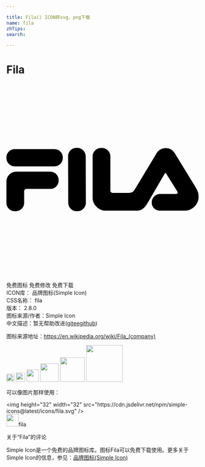 ```yaml
---

title: Fila() ICON转svg、png下载
name: fila
zhTips: 
search: 

---
```


# Fila  <small style="font-size: 60%;font-weight: 100"></small>

<div id="svg" class="svg-wrap">
<svg role="img" viewBox="0 0 24 24" xmlns="http://www.w3.org/2000/svg"><title>Fila icon</title><path d="M8.736 8.048c-.582 0-1.035.471-1.035 1.054l.023 5.795c0 .582.445 1.054 1.029 1.054h.12c.583 0 1.054-.472 1.054-1.054l-.023-5.795c0-.583-.472-1.054-1.055-1.054zm3.071.007c-.574 0-1.04.468-1.04 1.044v5.24c0 .785.773 1.542 1.541 1.542h4.058c.577 0 .965-.42 1.292-.995l2.112-3.622c.018-.04.053-.09.093-.09.044 0 .07.05.092.088l1.381 2.216c.058.094.068.141.032.225-.032.077-.109.093-.23.093h-1.939c-.578 0-1.044.467-1.044 1.044v.065c0 .577.466.976 1.044.976h3.163c.77 0 1.638-.732 1.638-1.69 0-.607-.118-.822-.624-1.645l-2.342-3.814c-.275-.442-.65-.656-1.123-.656-.49 0-.904.229-1.163.656l-2.712 4.496c-.185.308-.398.434-.75.434h-2.018a.275.275 0 0 1-.285-.283l.002-4.28c0-.576-.468-1.044-1.044-1.044zm-10.752.143C.473 8.198 0 8.644 0 9.226V9.3c0 .584.473 1.055 1.055 1.055H5.99c.581 0 1.055-.471 1.055-1.055v-.066A1.04 1.04 0 0 0 5.99 8.198zm.187 2.819c-.724 0-1.241.568-1.241 1.241L0 14.91c0 .577.467 1.042 1.042 1.042h.134a1.04 1.04 0 0 0 1.042-1.042v-1.458c0-.157.126-.284.283-.284H5.48c.575 0 1.043-.465 1.043-1.042v-.066c0-.576-.468-1.043-1.043-1.043z"/></svg>
</div>
<detail full-name='fila'></detail>

<div class="detail-page">
<p>
<span><span class="badge-success badge">免费图标</span> <span class="badge-success badge">免费修改</span>  <span class="badge-success badge">免费下载</span> </span>
<br/>
<span>
ICON库：
<span class="badge-secondary badge">品牌图标(Simple Icon)</span> 
</span>
<br/>
<span>
CSS名称：
<span class="badge-secondary badge">fila</span> 
</span>

<br/>
<span>
版本：
<span class="badge-secondary badge">2.8.0</span> 
</span>
<br/>
<span>图标来源/作者：<span class="badge-light badge">Simple Icon</span></span> 
<br/>
<span class="zh-detail">中文描述：暂无<span class="help-link"><span>帮助改进</span>(<a href="https://gitee.com/liuwave/icon-helper/edit/master/json/brands/fila.json" target="_blank" rel="noopener noreferrer">gitee</a><a href="https://github.com/liuwave/icon-helper/edit/master/json/brands/fila.json" target="_blank" rel="noopener noreferrer">github</a></span>)</span><br/>
</p>
</div><div class="description description alert alert-light"><p>图标来源地址：<a href="https://en.wikipedia.org/wiki/Fila_(company)" target="_blank" rel="noopener noreferrer">https://en.wikipedia.org/wiki/Fila_(company)</a></p></div>
<div class="alert alert-dark">
<img height="21" width="21" src="https://cdn.jsdelivr.net/npm/simple-icons@latest/icons/fila.svg" />
<img height="24" width="24" src="https://cdn.jsdelivr.net/npm/simple-icons@latest/icons/fila.svg" />
<img height="32" width="32" src="https://cdn.jsdelivr.net/npm/simple-icons@latest/icons/fila.svg" />
<img height="48" width="48" src="https://cdn.jsdelivr.net/npm/simple-icons@latest/icons/fila.svg" />
<img height="64" width="64" src="https://cdn.jsdelivr.net/npm/simple-icons@latest/icons/fila.svg" />
<img height="96" width="96" src="https://cdn.jsdelivr.net/npm/simple-icons@latest/icons/fila.svg" />

</div>
<div>
  <p>可以像图片那样使用：    
  </p>
  <div class="alert alert-primary" style="font-size: 14px">
    &lt;img height="32" width="32" src="https://cdn.jsdelivr.net/npm/simple-icons@latest/icons/fila.svg" /&gt;
    <copy-btn content='<img height="32" width="32" src="https://cdn.jsdelivr.net/npm/simple-icons@latest/icons/fila.svg" />'></copy-btn>
  </div>
  <div class="alert alert-secondary">
    <img height="32" width="32" src="https://cdn.jsdelivr.net/npm/simple-icons@latest/icons/fila.svg" />fila
    <copy-btn content="fila" btn-title="复制图标名称"></copy-btn>
  </div>
</div>

<Vssue title="关于“Fila”的评论" >关于“Fila”的评论</Vssue>


<div><p>Simple Icon是一个免费的品牌图标库。图标Fila可以免费下载使用。更多关于  Simple Icon的信息，参见：<a target="_blank" href="https://iconhelper.cn/brands.html">品牌图标(Simple Icon)</a>
</p></div>
